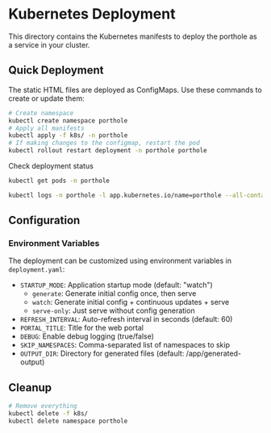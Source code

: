 # Kubernetes Deployment

This directory contains the Kubernetes manifests to deploy the porthole as a service in your cluster.

## Quick Deployment

The static HTML files are deployed as ConfigMaps. Use these commands to create or update them:

```bash
# Create namespace
kubectl create namespace porthole
# Apply all manifests
kubectl apply -f k8s/ -n porthole
# If making changes to the configmap, restart the pod
kubectl rollout restart deployment -n porthole porthole
```

Check deployment status

```bash
kubectl get pods -n porthole
```

```bash
kubectl logs -n porthole -l app.kubernetes.io/name=porthole --all-containers 
```

## Configuration

### Environment Variables

The deployment can be customized using environment variables in `deployment.yaml`:

- `STARTUP_MODE`: Application startup mode (default: "watch")
  - `generate`: Generate initial config once, then serve
  - `watch`: Generate initial config + continuous updates + serve
  - `serve-only`: Just serve without config generation
- `REFRESH_INTERVAL`: Auto-refresh interval in seconds (default: 60)
- `PORTAL_TITLE`: Title for the web portal
- `DEBUG`: Enable debug logging (true/false)
- `SKIP_NAMESPACES`: Comma-separated list of namespaces to skip
- `OUTPUT_DIR`: Directory for generated files (default: /app/generated-output)

## Cleanup

```bash
# Remove everything
kubectl delete -f k8s/
kubectl delete namespace porthole
```

